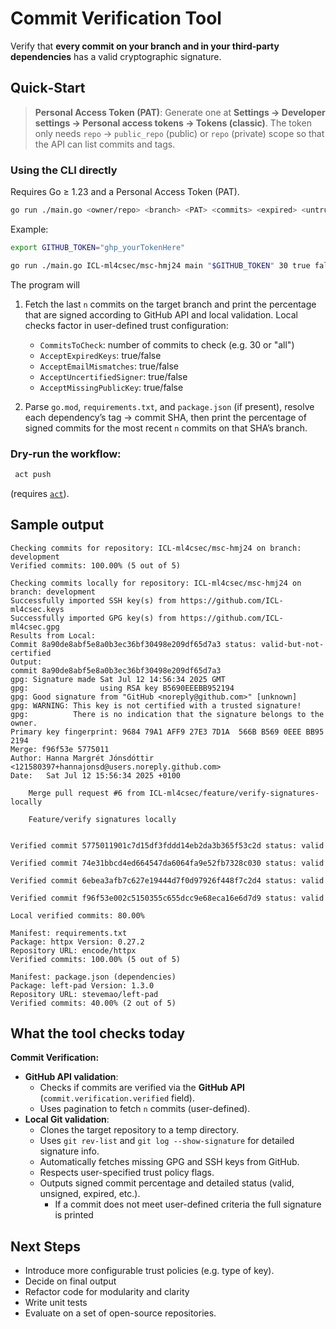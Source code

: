 <!-- ## Commit Verification Tool

Use locally:
- Make sure you have a personal access token, Settings -> Developer Settings -> personal access tokens -> generate new token (classic).
- Clone the repository. 
- can run main with three arguments, repository (username/repository), branch, token
or act push? (do i need to do something/install something for this to work?)


Current tool:
- Checks current branch in repository to and output is percentage of verified commits on branch
- Parses go.mod file, finds package and version and finds % verified commits through APIs, 30 commits per page
- Parses requirements.txt file, finds package and version and finds % verified commits through APIs, 30 commits per page

Next steps:
- Handle more cases of manifest files, as well as more edge cases for current manifest file parsing. 
- Add adjustable trust policies
- Test on evaluation repositories
 -->

 <!-- This repo ships both **a GitHub Action** and **a standalone CLI/Docker image** that run the exact same logic. Clone it, use it in CI, or dry‑run the workflow locally with [`act`](https://github.com/nektos/act) – whatever suits your workflow. -->
<!-- | Scenario             | Command / File                                                                                       | Notes                                                     |
| -------------------- | ---------------------------------------------------------------------------------------------------- | --------------------------------------------------------- |
| **GitHub**           | Add `.github/workflows/commitverification.yml` (already in this repo)                                | Every push / PR gets scanned automatically.               |
| **Local (Go)**       | `go run ./main.go <owner/repo> <branch> <PAT>`                                                       | Requires Go ≥ 1.23 and a Personal Access Token (PAT).     |
| **Local (Docker)**   | `docker build -t commit‑verifier .`<br> <br>`docker run --rm commit‑verifier <owner/repo> <branch> <PAT>` | Runs entirely in Docker, no local Go install required.                                 |
| **Dry‑run workflow** | `act push`                                                                                           | Simulates the GitHub Action locally. Install `act` first. | -->


<!-- > **Tip for `docker buildx` users** – if your Docker CLI defaults to Buildx, make sure you still pass the build context (`.`) just like above: `docker buildx build -t commit-verifier .`.  Omitting the dot will trigger the *"requires exactly 1 argument"* error.

All dependencies are vendored inside the image; *no* Go toolchain is required on the host. -->


<!-- ## Why is there a workflow file in the repo?

Keeping `.github/workflows/commitverification.yml` in the repository **doesn’t interfere** with local usage – Git simply treats it like any other file.  When you clone the repo, the file just lives on disk; it only becomes active when the repository is pushed to GitHub and Actions are enabled.  Feel free to ignore or delete it in downstream forks if you don’t need the Action.

--- -->



# Commit Verification Tool

Verify that **every commit on your branch and in your third‑party dependencies** has a valid cryptographic signature.


## Quick‑Start


> **Personal Access Token (PAT)**: Generate one at **Settings → Developer settings → Personal access tokens → Tokens (classic)**. The token only needs `repo` → `public_repo` (public) or `repo` (private) scope so that the API can list commits and tags.


### Using the CLI directly
Requires Go ≥ 1.23 and a Personal Access Token (PAT).
```bash 
go run ./main.go <owner/repo> <branch> <PAT> <commits> <expired> <untrusted> <uncertified> <missingkey>
```

Example:
```bash
export GITHUB_TOKEN="ghp_yourTokenHere"

go run ./main.go ICL-ml4csec/msc-hmj24 main "$GITHUB_TOKEN" 30 true false false true
```

The program will

1. Fetch the last `n` commits on the target branch and print the percentage that are signed according to GitHub API and local validation. Local checks factor in user-defined trust configuration:

   * `CommitsToCheck`: number of commits to check (e.g. 30 or "all")
   * `AcceptExpiredKeys`: true/false
   * `AcceptEmailMismatches`: true/false
   * `AcceptUncertifiedSigner`: true/false
   * `AcceptMissingPublicKey`: true/false

2. Parse `go.mod`, `requirements.txt`, and `package.json` (if present), resolve each dependency’s tag → commit SHA, then print the percentage of signed commits for the most recent `n` commits on that SHA’s branch.

<!-- ### Running with Docker

```bash
# 1. Build the image
docker build -t commit-verifier .

# 2. Scan a repo (replace the placeholders)
docker run --rm commit-verifier <owner/repo> <branch> <PAT>
```
All dependencies are already in the image; no Go installation required on the host. -->

### Dry-run the workflow:
```bash
 act push 
```
(requires [`act`](https://github.com/nektos/act)).


## Sample output

```text
Checking commits for repository: ICL-ml4csec/msc-hmj24 on branch: development
Verified commits: 100.00% (5 out of 5)

Checking commits locally for repository: ICL-ml4csec/msc-hmj24 on branch: development
Successfully imported SSH key(s) from https://github.com/ICL-ml4csec.keys
Successfully imported GPG key(s) from https://github.com/ICL-ml4csec.gpg
Results from Local:
Commit 8a90de8abf5e8a0b3ec36bf30498e209df65d7a3 status: valid-but-not-certified
Output:
commit 8a90de8abf5e8a0b3ec36bf30498e209df65d7a3
gpg: Signature made Sat Jul 12 14:56:34 2025 GMT
gpg:                using RSA key B5690EEEBB952194
gpg: Good signature from "GitHub <noreply@github.com>" [unknown]
gpg: WARNING: This key is not certified with a trusted signature!
gpg:          There is no indication that the signature belongs to the owner.
Primary key fingerprint: 9684 79A1 AFF9 27E3 7D1A  566B B569 0EEE BB95 2194
Merge: f96f53e 5775011
Author: Hanna Margrét Jónsdóttir <121580397+hannajonsd@users.noreply.github.com>
Date:   Sat Jul 12 15:56:34 2025 +0100

    Merge pull request #6 from ICL-ml4csec/feature/verify-signatures-locally
    
    Feature/verify signatures locally


Verified commit 5775011901c7d15df3fddd14eb2da3b365f53c2d status: valid

Verified commit 74e31bbcd4ed664547da6064fa9e52fb7328c030 status: valid

Verified commit 6ebea3afb7c627e19444d7f0d97926f448f7c2d4 status: valid

Verified commit f96f53e002c5150355c655dcc9e68eca16e6d7d9 status: valid

Local verified commits: 80.00%

Manifest: requirements.txt
Package: httpx Version: 0.27.2
Repository URL: encode/httpx
Verified commits: 100.00% (5 out of 5)

Manifest: package.json (dependencies)
Package: left-pad Version: 1.3.0
Repository URL: stevemao/left-pad
Verified commits: 40.00% (2 out of 5)
```


## What the tool checks today

**Commit Verification:** 
* **GitHub API validation**:
  * Checks if commits are verified via the **GitHub API** (`commit.verification.verified` field).
  * Uses pagination to fetch `n` commits (user-defined).
* **Local Git validation**:
  * Clones the target repository to a temp directory.
  * Uses `git rev-list` and `git log --show-signature` for detailed signature info.
  * Automatically fetches missing GPG and SSH keys from GitHub.
  * Respects user-specified trust policy flags.
  * Outputs signed commit percentage and detailed status (valid, unsigned, expired, etc.).
    * If a commit does not meet user-defined criteria the full signature is printed

<!-- 
* **`go.mod`** – For each Go module:
  * Extracts the module path and version.
  * Resolves the tag to the corresponding Git commit SHA.
  * Retrieves the n last commits (based on user input) on that commit’s branch.
  * Calculates the percentage of commits signed with GPG or SSH.

* **`requirements.txt`** - For each Python package:
  * Parses the package name and version (or falls back to the latest).
  * Retrieves metadata from the PyPI registry.
  * Extracts and normalises the GitHub repository URL.
  * Resolves the tag to the corresponding Git commit SHA.
  * Retrieves the n last commits (based on user input) on that commit’s branch.
  * Calculates the percentage of commits signed with GPG or SSH.

* **`package.json`** - For each npm package in dependencies and devDependencies:
  * Handles all common formats: exact versions, semver ranges (`^`, `~`, `*`, `x`, `-`), GitHub shorthands, Git URLs, scoped aliases (`npm:@scope/pkg@version`), and tags like `latest`.
  * Retrieves metadata from the npm registry.
  * Extracts and normalises the GitHub repository URL.
  * Resolves the tag to the corresponding Git commit SHA.
  * Retrieves the n last commits (based on user input) on that commit’s branch.
  * Calculates the percentage of commits signed with GPG or SSH.
 -->

## Next Steps
* Introduce more configurable trust policies (e.g. type of key).
* Decide on final output
* Refactor code for modularity and clarity
* Write unit tests
* Evaluate on a set of open-source repositories.
